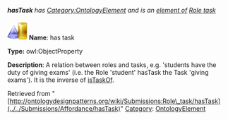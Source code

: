 ___hasTask__ has [Category:OntologyElement](../../Category/OntologyElement "Category:OntologyElement") and is an [element of](../../Property/ElementOf "Property:ElementOf") [Role task](../../Submissions/Role_task "Submissions:Role task")_


  




[![ObjectProperty](../../images/thumb/c/c3/ObjectProperty.gif/45px-ObjectProperty.gif)](../../Image/ObjectProperty.gif "ObjectProperty")
__Name__: has task 


__Type:__ owl:ObjectProperty 


__Description__: A relation between roles and tasks, e.g. 'students have the duty of giving exams' (i.e. the Role 'student' hasTask the Task 'giving exams'). It is the inverse of  [isTaskOf](../../Submissions/Role_task/isTaskOf "Submissions:Role task/isTaskOf"). 





Retrieved from "[http://ontologydesignpatterns.org/wiki/Submissions:Role\_task/hasTask](../../Submissions/Affordance/hasTask)"
 [Category](http://ontologydesignpatterns.org/wiki/Special:Categories "Special:Categories"): [OntologyElement](../../Category/OntologyElement "Category:OntologyElement")